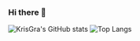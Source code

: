 ### Hi there 👋

<!--
**krisgrant/krisgrant** is a ✨ _special_ ✨ repository because its `README.md` (this file) appears on your GitHub profile.

Here are some ideas to get you started:

- 🔭 I’m currently working on ...
- 🌱 I’m currently learning ...
- 👯 I’m looking to collaborate on ...
- 🤔 I’m looking for help with ...
- 💬 Ask me about ...
- 📫 How to reach me: ...
- 😄 Pronouns: ...
- ⚡ Fun fact: ...
-->
![KrisGra's GitHub stats](https://github-readme-stats.vercel.app/api?username=krisgrant&theme=vue-dark)
![Top Langs](https://github-readme-stats.vercel.app/api/top-langs/?username=krisgrant&theme=vue-dark)
